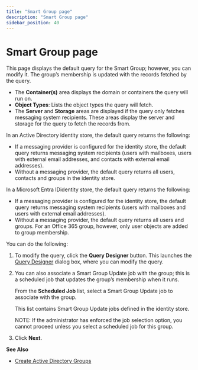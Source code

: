 ```yaml
---
title: "Smart Group page"
description: "Smart Group page"
sidebar_position: 40
---
```


# Smart Group page

This page displays the default query for the Smart Group; however, you can modify it. The group’s
membership is updated with the records fetched by the query.

- The **Container(s)** area displays the domain or containers the query will run on.
- **Object Types**: Lists the object types the query will fetch.
- The **Server** and **Storage** areas are displayed if the query only fetches messaging system
  recipients. These areas display the server and storage for the query to fetch the records from.

In an Active Directory identity store, the default query returns the following:

- If a messaging provider is configured for the identity store, the default query returns messaging
  system recipients (users with mailboxes, users with external email addresses, and contacts with
  external email addresses).
- Without a messaging provider, the default query returns all users, contacts and groups in the
  identity store.

In a Microsoft Entra IDidentity store, the default query returns the following:

- If a messaging provider is configured for the identity store, the default query returns messaging
  system recipients (users with mailboxes and users with external email addresses).
- Without a messaging provider, the default query returns all users and groups. For an Office 365
  group, however, only user objects are added to group membership.

You can do the following:

1. To modify the query, click the **Query Designer** button. This launches the
   [Query Designer](/docs/directorymanager/11.0/portal/group/querydesigner/overview.md)
   dialog box, where you can modify the query.
2. You can also associate a Smart Group Update job with the group; this is a scheduled job that
   updates the group’s membership when it runs.

    From the **Scheduled Job** list, select a Smart Group Update job to associate with the group.

    This list contains Smart Group Update jobs defined in the identity store.

    NOTE: If the administrator has enforced the job selection option, you cannot proceed unless you
    select a scheduled job for this group.

3. Click **Next**.

**See Also**

- [Create Active Directory Groups](/docs/directorymanager/11.0/portal/group/create/group/group.md)
